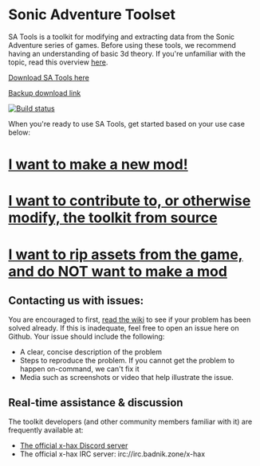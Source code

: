 # Sonic Adventure Toolset
SA Tools is a toolkit for modifying and extracting data from the Sonic Adventure series of games. Before using these tools, we recommend having an understanding of basic 3d theory. If you're unfamiliar with the topic, read this overview [here](https://developer.mozilla.org/en-US/docs/Games/Techniques/3D_on_the_web/Basic_theory).

[Download SA Tools here](http://mm.reimuhakurei.net/SA%20Tools.7z)

[Backup download link](https://ci.appveyor.com/api/projects/PiKeyAr/sa-tools/artifacts/SA%20Tools.7z)

[![Build status](https://ci.appveyor.com/api/projects/status/hobk9b466cvfrhov?svg=true)](https://ci.appveyor.com/project/PiKeyAr/sa-tools)

When you're ready to use SA Tools, get started based on your use case below:

# [I want to make a new mod!](https://github.com/sonicretro/sa_tools/wiki/Starting-a-new-Mod-Project)
# [I want to contribute to, or otherwise modify, the toolkit from source](https://github.com/sonicretro/sa_tools/wiki/Getting-started-as-a-toolkit-developer)
# [I want to rip assets from the game, and do NOT want to make a mod](https://github.com/sonicretro/sa_tools/wiki/Data-Ripping)

## Contacting us with issues:
You are encouraged to first, [read the wiki](https://github.com/sonicretro/sa_tools/wiki) to see if your problem has been solved already. If this is inadequate, feel free to open an issue here on Github. Your issue should include the following:
- A clear, concise description of the problem
- Steps to reproduce the problem. If you cannot get the problem to happen on-command, we can't fix it
- Media such as screenshots or video that help illustrate the issue.

## Real-time assistance & discussion
The toolkit developers (and other community members familiar with it) are frequently available at:
- [The official x-hax Discord server](https://t.co/QHzmLrHHDy)
- The official x-hax IRC server: irc://irc.badnik.zone/x-hax
